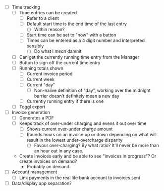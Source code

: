 * [ ] Time tracking
  * [ ] Time entries can be created
    * [ ] Refer to a client
    * [ ] Default start time is the end time of the last entry
      * [ ] Within reason?
    * [ ] Start time can be set to "now" with a button
    * [ ] Times can be entered as a 4 digit number and interpreted sensibly
      * [ ] Do what I _mean_ damnit
  * [ ] Can get the currently running time entry from the Manager
  * [ ] Button to sign off the current time entry
  * [ ] Running totals shown
    * [ ] Current invoice period
    * [ ] Current week
    * [ ] Current "day"
      * [ ] Non-naiive definition of "day", working over the midnight barrier doesn't definitely mean a new day
    * [ ] Currently running entry if there is one
  * [ ] Toggl export
* [ ] Invoice generation
  * [ ] Generates a PDF
  * [ ] Keeps track of over-under charging and evens it out over time
    * [ ] Shows current over-under charge amount
    * [ ] Rounds hours on an invoice up or down depending on what will result in the lowest under-overcharge disparity
      * [ ] Favour over-charging?  By what ratio?  It'll never be more than an hour out in any case.
  * Create invoices early and be able to see "invoices in progress"?  Or create invoices on demand?
    * Probably on demand.
* [ ] Account management
  * [ ] Link payments in the real life bank account to invoices sent
* [ ] Data/display app separation?
